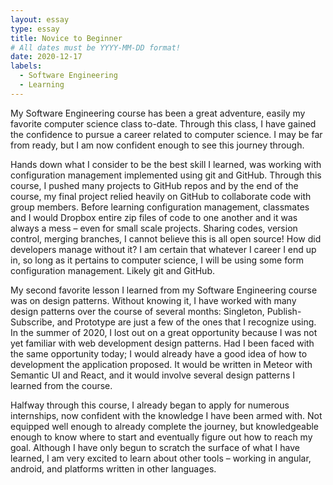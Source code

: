 ```yaml
---
layout: essay
type: essay
title: Novice to Beginner
# All dates must be YYYY-MM-DD format!
date: 2020-12-17
labels:
  - Software Engineering
  - Learning
---
```



My Software Engineering course has been a great adventure, easily my favorite computer science class to-date.  Through this class, I have gained the confidence to pursue a career related to computer science. I may be far from ready, but I am now confident enough to see this journey through.

Hands down what I consider to be the best skill I learned, was working with configuration management implemented using git and GitHub. Through this course, I pushed many projects to GitHub repos and by the end of the course, my final project relied heavily on GitHub to collaborate code with group members. Before learning configuration management, classmates and I would Dropbox entire zip files of code to one another and it was always a mess – even for small scale projects. Sharing codes, version control, merging branches, I cannot believe this is all open source! How did developers manage without it? I am certain that whatever I career I end up in, so long as it pertains to computer science, I will be using some form configuration management. Likely git and GitHub.

My second favorite lesson I learned from my Software Engineering course was on design patterns. Without knowing it, I have worked with many design patterns over the course of several months: Singleton, Publish-Subscribe, and Prototype are just a few of the ones that I recognize using. In the summer of 2020, I lost out on a great opportunity because I was not yet familiar with web development design patterns. Had I been faced with the same opportunity today; I would already have a good idea of how to development the application proposed. It would be written in Meteor with Semantic UI and React, and it would involve several design patterns I learned from the course. 

Halfway through this course, I already began to apply for numerous internships, now confident with the knowledge I have been armed with. Not equipped well enough to already complete the journey, but knowledgeable enough to know where to start and eventually figure out how to reach my goal. Although I have only begun to scratch the surface of what I have learned, I am very excited to learn about other tools – working in angular, android, and platforms written in other languages.